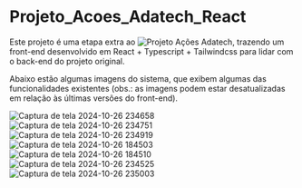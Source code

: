﻿# Projeto_Acoes_Adatech_React

Este projeto é uma etapa extra ao ![Projeto Ações Adatech](https://github.com/plasmus777/Projeto_Acoes_Adatech), trazendo um front-end desenvolvido em React + Typescript + Tailwindcss para lidar com o back-end do projeto original.
<p>Abaixo estão algumas imagens do sistema, que exibem algumas das funcionalidades existentes (obs.: as imagens podem estar desatualizadas em relação às últimas versões do front-end).</p>

![Captura de tela 2024-10-26 234658](https://github.com/user-attachments/assets/fa83c69b-fe5c-4799-8c15-8081441add3c)
![Captura de tela 2024-10-26 234751](https://github.com/user-attachments/assets/77daef85-174b-43ce-a161-e3aa06b657ee)
![Captura de tela 2024-10-26 234919](https://github.com/user-attachments/assets/e8ffbb86-57a4-48bd-9c12-caa04dcfd807)
![Captura de tela 2024-10-26 184503](https://github.com/user-attachments/assets/bf034956-e758-442a-9dcc-67afc884ad1d)
![Captura de tela 2024-10-26 184510](https://github.com/user-attachments/assets/cc8849df-0094-4eac-aac6-50dc9d10febf)
![Captura de tela 2024-10-26 234525](https://github.com/user-attachments/assets/0c24b072-dd74-453f-b91b-59e86d9e8b6f)
![Captura de tela 2024-10-26 235003](https://github.com/user-attachments/assets/1a909f4e-ee29-412e-a452-7449229943e6)
